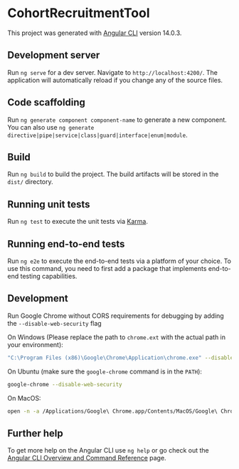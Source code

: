 # CohortRecruitmentTool

This project was generated with [Angular CLI](https://github.com/angular/angular-cli) version 14.0.3.

## Development server

Run `ng serve` for a dev server. Navigate to `http://localhost:4200/`. The application will automatically reload if you change any of the source files.

## Code scaffolding

Run `ng generate component component-name` to generate a new component. You can also use `ng generate directive|pipe|service|class|guard|interface|enum|module`.

## Build

Run `ng build` to build the project. The build artifacts will be stored in the `dist/` directory.

## Running unit tests

Run `ng test` to execute the unit tests via [Karma](https://karma-runner.github.io).

## Running end-to-end tests

Run `ng e2e` to execute the end-to-end tests via a platform of your choice. To use this command, you need to first add a package that implements end-to-end testing capabilities.

## Development 

Run Google Chrome without CORS requirements for debugging by adding the `--disable-web-security` flag

On Windows (Please replace the path to `chrome.ext` with the actual path in your environment):

```bash
"C:\Program Files (x86)\Google\Chrome\Application\chrome.exe" --disable-web-security --disable-gpu --user-data-dir=~/chromeTemp
```

On Ubuntu (make sure the `google-chrome` command is in the `PATH`):

```bash
google-chrome --disable-web-security
```

On MacOS:

```bash
open -n -a /Applications/Google\ Chrome.app/Contents/MacOS/Google\ Chrome --args --user-data-dir="/tmp/chrome_dev_test" --disable-web-security
```

## Further help

To get more help on the Angular CLI use `ng help` or go check out the [Angular CLI Overview and Command Reference](https://angular.io/cli) page.
